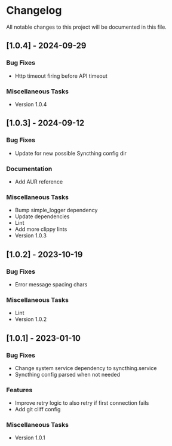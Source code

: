 # Changelog

All notable changes to this project will be documented in this file.

## [1.0.4] - 2024-09-29

### Bug Fixes

- Http timeout firing before API timeout

### Miscellaneous Tasks

- Version 1.0.4

## [1.0.3] - 2024-09-12

### Bug Fixes

- Update for new possible Syncthing config dir

### Documentation

- Add AUR reference

### Miscellaneous Tasks

- Bump simple_logger dependency
- Update dependencies
- Lint
- Add more clippy lints
- Version 1.0.3

## [1.0.2] - 2023-10-19

### Bug Fixes

- Error message spacing chars

### Miscellaneous Tasks

- Lint
- Version 1.0.2

## [1.0.1] - 2023-01-10

### Bug Fixes

- Change system service dependency to syncthing.service
- Syncthing config parsed when not needed

### Features

- Improve retry logic to also retry if first connection fails
- Add git cliff config

### Miscellaneous Tasks

- Version 1.0.1

<!-- generated by git-cliff -->
